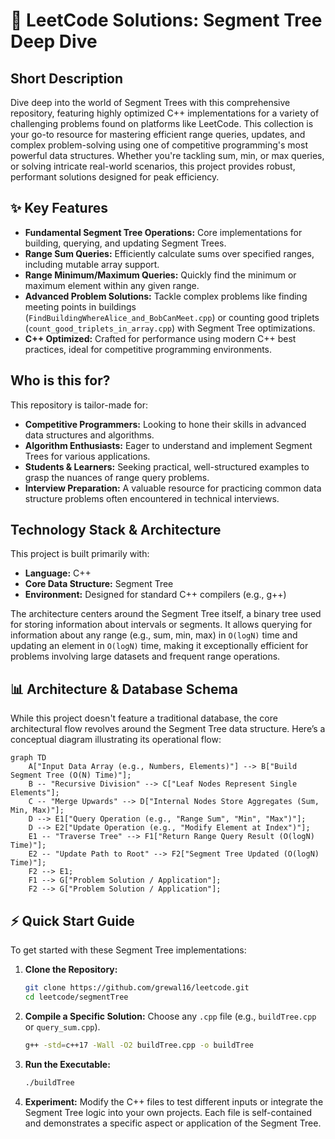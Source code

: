 
# 🚀 LeetCode Solutions: Segment Tree Deep Dive

## Short Description
Dive deep into the world of Segment Trees with this comprehensive repository, featuring highly optimized C++ implementations for a variety of challenging problems found on platforms like LeetCode. This collection is your go-to resource for mastering efficient range queries, updates, and complex problem-solving using one of competitive programming's most powerful data structures. Whether you're tackling sum, min, or max queries, or solving intricate real-world scenarios, this project provides robust, performant solutions designed for peak efficiency.

## ✨ Key Features
*   **Fundamental Segment Tree Operations:** Core implementations for building, querying, and updating Segment Trees.
*   **Range Sum Queries:** Efficiently calculate sums over specified ranges, including mutable array support.
*   **Range Minimum/Maximum Queries:** Quickly find the minimum or maximum element within any given range.
*   **Advanced Problem Solutions:** Tackle complex problems like finding meeting points in buildings (`FindBuildingWhereAlice_and_BobCanMeet.cpp`) or counting good triplets (`count_good_triplets_in_array.cpp`) with Segment Tree optimizations.
*   **C++ Optimized:** Crafted for performance using modern C++ best practices, ideal for competitive programming environments.

## Who is this for?
This repository is tailor-made for:
*   **Competitive Programmers:** Looking to hone their skills in advanced data structures and algorithms.
*   **Algorithm Enthusiasts:** Eager to understand and implement Segment Trees for various applications.
*   **Students & Learners:** Seeking practical, well-structured examples to grasp the nuances of range query problems.
*   **Interview Preparation:** A valuable resource for practicing common data structure problems often encountered in technical interviews.

## Technology Stack & Architecture
This project is built primarily with:
*   **Language:** C++
*   **Core Data Structure:** Segment Tree
*   **Environment:** Designed for standard C++ compilers (e.g., g++)

The architecture centers around the Segment Tree itself, a binary tree used for storing information about intervals or segments. It allows querying for information about any range (e.g., sum, min, max) in `O(logN)` time and updating an element in `O(logN)` time, making it exceptionally efficient for problems involving large datasets and frequent range operations.

## 📊 Architecture & Database Schema
While this project doesn't feature a traditional database, the core architectural flow revolves around the Segment Tree data structure. Here’s a conceptual diagram illustrating its operational flow:

```mermaid
graph TD
    A["Input Data Array (e.g., Numbers, Elements)"] --> B["Build Segment Tree (O(N) Time)"];
    B -- "Recursive Division" --> C["Leaf Nodes Represent Single Elements"];
    C -- "Merge Upwards" --> D["Internal Nodes Store Aggregates (Sum, Min, Max)"];
    D --> E1["Query Operation (e.g., "Range Sum", "Min", "Max")"];
    D --> E2["Update Operation (e.g., "Modify Element at Index")"];
    E1 -- "Traverse Tree" --> F1["Return Range Query Result (O(logN) Time)"];
    E2 -- "Update Path to Root" --> F2["Segment Tree Updated (O(logN) Time)"];
    F2 --> E1;
    F1 --> G["Problem Solution / Application"];
    F2 --> G["Problem Solution / Application"];
```

## ⚡ Quick Start Guide
To get started with these Segment Tree implementations:

1.  **Clone the Repository:**
    ```bash
    git clone https://github.com/grewal16/leetcode.git
    cd leetcode/segmentTree
    ```

2.  **Compile a Specific Solution:**
    Choose any `.cpp` file (e.g., `buildTree.cpp` or `query_sum.cpp`).
    ```bash
    g++ -std=c++17 -Wall -O2 buildTree.cpp -o buildTree
    ```

3.  **Run the Executable:**
    ```bash
    ./buildTree
    ```

4.  **Experiment:**
    Modify the C++ files to test different inputs or integrate the Segment Tree logic into your own projects. Each file is self-contained and demonstrates a specific aspect or application of the Segment Tree.
